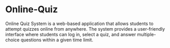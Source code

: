 # Online-Quiz
Online Quiz System is a web-based application that allows students to attempt quizzes online from anywhere. The system provides a user-friendly interface where students can log in, select a quiz, and answer multiple-choice questions within a given time limit.

